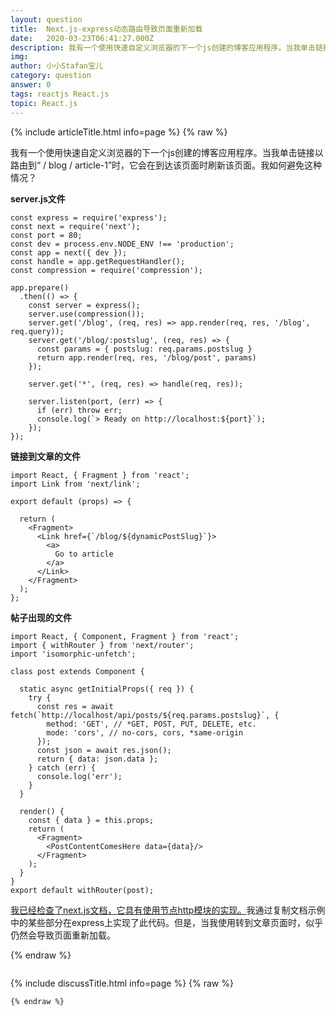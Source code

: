 ```yaml
---
layout: question
title:  Next.js-express动态路由导致页面重新加载
date:   2020-03-23T06:41:27.000Z
description: 我有一个使用快速自定义浏览器的下一个js创建的博客应用程序。当我单击链接以路由到“ / blog / article-1”时，它会在到达该页面时刷新该页面...
img: 
author: 小小Stafan宝儿
category: question
answer: 0
tags: reactjs React.js
topic: React.js
---
```

<div class="article-root">
  <div class="article">
    {% include articleTitle.html info=page %}
    {% raw %}
    <div class="article-content"><p><font style="vertical-align: inherit;"><font style="vertical-align: inherit;">我有一个使用快速自定义浏览器的下一个js创建的博客应用程序。</font><font style="vertical-align: inherit;">当我单击链接以路由到“ / blog / article-1”时，它会在到达该页面时刷新该页面。</font><font style="vertical-align: inherit;">我如何避免这种情况？</font></font></p>

<p><strong><font style="vertical-align: inherit;"><font style="vertical-align: inherit;">server.js文件</font></font></strong></p>

<pre><code>const express = require('express');<font></font>
const next = require('next');<font></font>
const port = 80;<font></font>
const dev = process.env.NODE_ENV !== 'production';<font></font>
const app = next({ dev });<font></font>
const handle = app.getRequestHandler();<font></font>
const compression = require('compression');<font></font>
<font></font>
app.prepare()<font></font>
  .then(() =&gt; {<font></font>
    const server = express();<font></font>
    server.use(compression());<font></font>
    server.get('/blog', (req, res) =&gt; app.render(req, res, '/blog', req.query));<font></font>
    server.get('/blog/:postslug', (req, res) =&gt; {<font></font>
      const params = { postslug: req.params.postslug }<font></font>
      return app.render(req, res, '/blog/post', params)<font></font>
    });<font></font>
<font></font>
    server.get('*', (req, res) =&gt; handle(req, res));<font></font>
<font></font>
    server.listen(port, (err) =&gt; {<font></font>
      if (err) throw err;<font></font>
      console.log(`&gt; Ready on http://localhost:${port}`);<font></font>
    });<font></font>
});<font></font>
</code></pre>

<p><strong><font style="vertical-align: inherit;"><font style="vertical-align: inherit;">链接到文章的文件</font></font></strong></p>

<pre><code>import React, { Fragment } from 'react';<font></font>
import Link from 'next/link';<font></font>
<font></font>
export default (props) =&gt; {<font></font>
<font></font>
  return (<font></font>
    &lt;Fragment&gt;<font></font>
      &lt;Link href={`/blog/${dynamicPostSlug}`}&gt;<font></font>
        &lt;a&gt;<font></font>
          Go to article<font></font>
        &lt;/a&gt;<font></font>
      &lt;/Link&gt;<font></font>
    &lt;/Fragment&gt;<font></font>
  );<font></font>
};<font></font>
</code></pre>

<p><strong><font style="vertical-align: inherit;"><font style="vertical-align: inherit;">帖子出现的文件</font></font></strong></p>

<pre><code>import React, { Component, Fragment } from 'react';<font></font>
import { withRouter } from 'next/router';<font></font>
import 'isomorphic-unfetch';<font></font>
<font></font>
class post extends Component {<font></font>
<font></font>
  static async getInitialProps({ req }) {<font></font>
    try {<font></font>
      const res = await fetch(`http://localhost/api/posts/${req.params.postslug}`, {<font></font>
        method: 'GET', // *GET, POST, PUT, DELETE, etc.<font></font>
        mode: 'cors', // no-cors, cors, *same-origin<font></font>
      });<font></font>
      const json = await res.json();<font></font>
      return { data: json.data };<font></font>
    } catch (err) {<font></font>
      console.log('err');<font></font>
    }<font></font>
  }<font></font>
<font></font>
  render() {<font></font>
    const { data } = this.props;<font></font>
    return (<font></font>
      &lt;Fragment&gt;<font></font>
        &lt;PostContentComesHere data={data}/&gt;<font></font>
      &lt;/Fragment&gt;<font></font>
    );<font></font>
  }<font></font>
}<font></font>
export default withRouter(post);<font></font>
</code></pre>

<p><a href="https://github.com/zeit/next.js/blob/canary/examples/with-url-object-routing/server.js" rel="noreferrer"><font style="vertical-align: inherit;"><font style="vertical-align: inherit;">我已经检查了next.js文档，它具有使用节点http模块的实现。</font></font></a><font style="vertical-align: inherit;"><font style="vertical-align: inherit;">我通过复制文档示例中的某些部分在express上实现了此代码。</font><font style="vertical-align: inherit;">但是，当我使用转到文章页面时，似乎仍然会导致页面重新加载。</font></font></p></div>
    {% endraw %}
  </div>
  <p style="height: 0;width:0;overflow: hidden;"> 第2861篇《Next.js-express动态路由导致页面重新加载》来自Winter(https://github.com/aiyld/aiyld.github.io)的站点</p>
  <div class="discuss-wrapper">
    {% include discussTitle.html info=page %}
    {% raw %}
    
    {% endraw %}
  </div>
<div>
